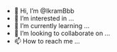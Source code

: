 - 👋 Hi, I’m @IkramBbb
- 👀 I’m interested in ...
- 🌱 I’m currently learning ...
- 💞️ I’m looking to collaborate on ...
- 📫 How to reach me ...

<!---
IkramBbb/IkramBbb is a ✨ special ✨ repository because its `README.md` (this file) appears on your GitHub profile.
You can click the Preview link to take a look at your changes.
--->
